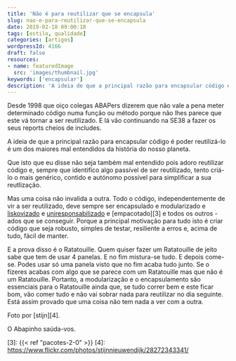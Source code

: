```yaml
---
title: 'Não é para reutilizar que se encapsula'
slug: nao-e-para-reutilizar-que-se-encapsula
date: 2019-02-18 09:00:18
tags: [estilo, qualidade]
categories: [artigos]
wordpressId: 4166
draft: false
resources:
- name: featuredImage
  src: 'images/thumbnail.jpg'
keywords: ['encapsular']
description: 'A ideia de que a principal razão para encapsular código é poder reutilizá-lo é um dos maiores mal entendidos da história do nosso planeta.'
---
```

Desde 1998 que oiço colegas ABAPers dizerem que não vale a pena meter determinado código numa função ou método porque não lhes parece que este vá tornar a ser reutilizado. E lá vão continuando na SE38 a fazer os seus reports cheios de includes.

A ideia de que a principal razão para encapsular código é poder reutilizá-lo é um dos maiores mal entendidos da história do nosso planeta.

<!--more-->

Que isto que eu disse não seja também mal entendido pois adoro reutilizar código e, sempre que identifico algo passível de ser reutilizado, tento criá-lo o mais genérico, contido e autónomo possível para simplificar a sua reutlização.

Mas uma coisa não invalida a outra. Todo o código, independentemente de vir a ser reutilizado, deve sempre ser encapsulado e modularizado e [liskovizado][1] e [uniresponsabilizado][2] e [empacotado][3] e todos os outros -ados que se conseguir. Porque a principal motivação para tudo isto é criar código que seja robusto, simples de testar, resiliente a erros e, acima de tudo, fácil de manter.

E a prova disso é o Ratatouille. Quem quiser fazer um Ratatouille de jeito sabe que tem de usar 4 panelas. E no fim mistura-se tudo. E depois come-se. Podes usar só uma panela visto que no fim acaba tudo junto. Se o fizeres acabas com algo que se parece com um Ratatouille mas que não é um Ratatouille. Portanto, a modularização e o encapsulamento são essenciais para o Ratatouille ainda que, se tudo correr bem e este ficar bom, vão comer tudo e não vai sobrar nada para reutilizar no dia seguinte. Está assim provado que uma coisa não tem nada a ver com a outra.

Foto por [stijn][4].

O Abapinho saúda-vos.

   [1]: https://pt.wikipedia.org/wiki/Princ%C3%ADpio_da_substitui%C3%A7%C3%A3o_de_Liskov
   [2]: https://en.wikipedia.org/wiki/Single_responsibility_principle
   [3]: {{< ref "pacotes-2-0" >}}
   [4]: https://www.flickr.com/photos/stijnnieuwendijk/28272343341/
